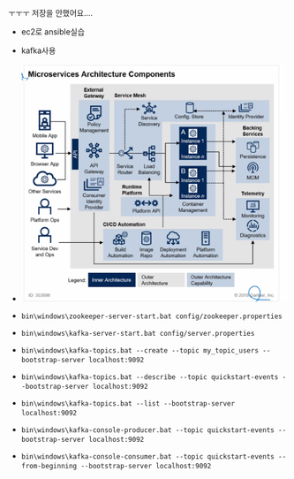 ㅜㅜㅜ 저장을 안했어요....



- ec2로 ansible실습
- kafka사용
- ![image-20210401134907554](img.assets/image-20210401134907554.png)

- `bin\windows\zookeeper-server-start.bat config/zookeeper.properties`
- `bin\windows\kafka-server-start.bat config/server.properties`
- `bin\windows\kafka-topics.bat --create --topic my_topic_users --bootstrap-server localhost:9092`
- `bin\windows\kafka-topics.bat --describe --topic quickstart-events --bootstrap-server localhost:9092`
- `bin\windows\kafka-topics.bat --list --bootstrap-server localhost:9092`
- `bin\windows\kafka-console-producer.bat --topic quickstart-events --bootstrap-server localhost:9092`
- `bin\windows\kafka-console-consumer.bat --topic quickstart-events --from-beginning --bootstrap-server localhost:9092`